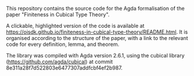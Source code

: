 This repository contains the source code for the Agda formalisation of the paper
"Finiteness in Cubical Type Theory".

A clickable, highlighted version of the code is available at
https://oisdk.github.io/finiteness-in-cubical-type-theory/README.html.
It is organised according to the structure of the paper, with a link to the
relevant code for every definition, lemma, and theorem.

The library was compiled with Agda version 2.6.1, using the cubical library
(https://github.com/agda/cubical) at commit
8e311a28f7d522803e6477307addfcbf4ef2b987.
